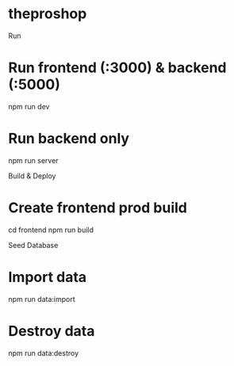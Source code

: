 # theproshop

Run
# Run frontend (:3000) & backend (:5000)
npm run dev

# Run backend only
npm run server


Build & Deploy
# Create frontend prod build
cd frontend
npm run build


Seed Database

# Import data
npm run data:import

# Destroy data
npm run data:destroy

